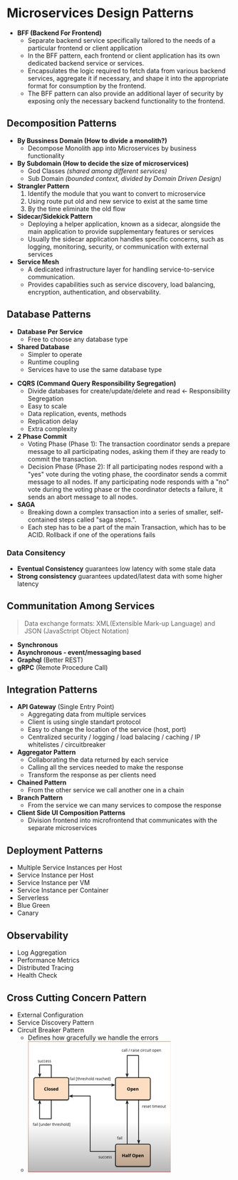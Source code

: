 # Microservices Design Patterns
- **BFF (Backend For Frontend)**
    - Separate backend service specifically tailored to the needs of a particular frontend or client application
    - In the BFF pattern, each frontend or client application has its own dedicated backend service or services.
    - Encapsulates the logic required to fetch data from various backend services, aggregate it if necessary, and shape it into the appropriate format for consumption by the frontend.
    - The BFF pattern can also provide an additional layer of security by exposing only the necessary backend functionality to the frontend.
## Decomposition Patterns
- **By Bussiness Domain (How to divide a monolith?)**
    - Decompose Monolith app into Microservices by business functionality
- **By Subdomain (How to decide the size of microservices)**
    - God Classes *(shared among different services)*
    - Sub Domain *(bounded context, divided by Domain Driven Design)*
- **Strangler Pattern**
    1. Identify the module that you want to convert to microservice
    2. Using route put old and new service to exist at the same time
    3. By the time eliminate the old flow
- **Sidecar/Sidekick Pattern**
    - Deploying a helper application, known as a sidecar, alongside the main application to provide supplementary features or services
    - Usually the sidecar application handles specific concerns, such as logging, monitoring, security, or communication with external services
- **Service Mesh**
    - A dedicated infrastructure layer for handling service-to-service communication.
    - Provides capabilities such as service discovery, load balancing, encryption, authentication, and observability.
## Database Patterns 
- **Database Per Service**
    - Free to choose any database type
- **Shared Database**
    - Simpler to operate
    - Runtime coupling
    - Services have to use the same database type
* **CQRS (Command Query Responsibility Segregation)**
    - Divide databases for create/update/delete and read <- Responsibility Segregation
    - Easy to scale
    - Data replication, events, methods
    - Replication delay
    - Extra complexity
* **2 Phase Commit**
    - Voting Phase (Phase 1): The transaction coordinator sends a prepare message to all participating nodes, asking them if they are ready to commit the transaction.
    - Decision Phase (Phase 2): If all participating nodes respond with a "yes" vote during the voting phase, the coordinator sends a commit message to all nodes. If any participating node responds with a "no" vote during the voting phase or the coordinator detects a failure, it sends an abort message to all nodes.
* **SAGA**
    - Breaking down a complex transaction into a series of smaller, self-contained steps called "saga steps.". 
    - Each step has to be a part of the main Transaction, which has to be ACID. Rollback if one of the operations fails
### Data Consitency
- **Eventual Consistency** guarantees low latency with some stale data
- **Strong consistency** guarantees updated/latest data with some higher latency
## Communitation Among Services
> Data exchange formats: XML(Extensible Mark-up Language) and JSON (JavaSctript Object Notation)
- **Synchronous**
- **Asynchronous - event/messaging based**
- **Graphql** (Better REST)
- **gRPC** (Remote Procedure Call)
## Integration Patterns
- **API Gateway** (Single Entry Point)
    - Aggregating data from multiple services
    - Client is using single standart protocol
    - Easy to change the location of the service (host, port)
    - Centralized security / logging / load balacing / caching / IP whitelistes / circuitbreaker
- **Aggregator Pattern**
    - Collaborating the data returned by each service
    - Calling all the services needed to make the response
    - Transform the response as per clients need
- **Chained Pattern**
    - From the other service we call another one in a chain
- **Branch Pattern**
    - From the service we can many services to compose the response
- **Client Side UI Composition Patterns**
    - Division frontend into microfrontend that communicates with the separate microservices
## Deployment Patterns
- Multiple Service Instances per Host
- Service Instance per Host
- Service Instance per VM
- Service Instance per Container
- Serverless
- Blue Green
- Canary
## Observability
- Log Aggregation
- Performance Metrics
- Distributed Tracing
- Health Check
## Cross Cutting Concern Pattern
- External Configuration
- Service Discovery Pattern
- Circuit Breaker Pattern
    - Defines how gracefully we handle the errors
    - ![alt text](../static/circuitbreaker-mdp.png)
